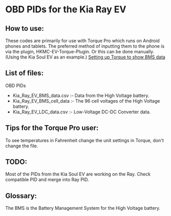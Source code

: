 # OBD PIDs for the Kia Ray EV

## How to use:

These codes are primarily for use with Torque Pro which runs on Android phones and tablets. The preferred method of inputting them to the phone is via the plugin, HKMC-EV-Torque-Plugin.
Or this can be done manually. (Using the Kia Soul EV as an example.)
[Setting up Torque to show BMS data](http://www.mykiasoulev.com/forum/viewtopic.php?f=6&t=471)

## List of files: 

OBD PIDs 

- Kia_Ray_EV_BMS_data.csv :- Data from the High Voltage battery.
- Kia_Ray_EV_BMS_cell_data :- The 96 cell voltages of the High Voltage battery.
- Kia_Ray_EV_LDC_data.csv :- Low-Voltage DC-DC Converter data.

## Tips for the Torque Pro user:
To see temperatures in Fahrenheit change the unit settings in Torque, don't change the file.

## TODO:
Most of the PIDs from the Kia Soul EV are working on the Ray. Check compatible PID and merge into Ray PID.

## Glossary:
The BMS is the Battery Management System for the High Voltage battery.
